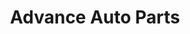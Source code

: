 ---
title: "Advance Auto Parts"
url: /columbus/advance-auto-parts-cleveland-avenue/
shop: Autoteile
---
